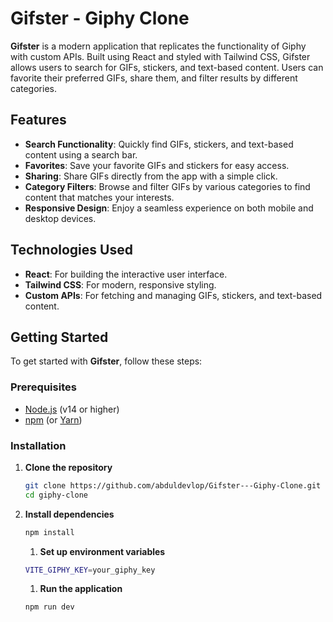 # Gifster - Giphy Clone

**Gifster** is a modern application that replicates the functionality of Giphy with custom APIs. Built using React and styled with Tailwind CSS, Gifster allows users to search for GIFs, stickers, and text-based content. Users can favorite their preferred GIFs, share them, and filter results by different categories.

## Features

- **Search Functionality**: Quickly find GIFs, stickers, and text-based content using a search bar.
- **Favorites**: Save your favorite GIFs and stickers for easy access.
- **Sharing**: Share GIFs directly from the app with a simple click.
- **Category Filters**: Browse and filter GIFs by various categories to find content that matches your interests.
- **Responsive Design**: Enjoy a seamless experience on both mobile and desktop devices.

## Technologies Used

- **React**: For building the interactive user interface.
- **Tailwind CSS**: For modern, responsive styling.
- **Custom APIs**: For fetching and managing GIFs, stickers, and text-based content.

## Getting Started

To get started with **Gifster**, follow these steps:

### Prerequisites

- [Node.js](https://nodejs.org/) (v14 or higher)
- [npm](https://www.npmjs.com/) (or [Yarn](https://yarnpkg.com/))

### Installation

1. **Clone the repository**

   ```bash
   git clone https://github.com/abduldevlop/Gifster---Giphy-Clone.git
   cd giphy-clone
   ```

1. **Install dependencies**

   ```bash
   npm install
   ```

   1. **Set up environment variables**

   ```bash
   VITE_GIPHY_KEY=your_giphy_key
   ```

   1. **Run the application**

   ```bash
   npm run dev
   ```
